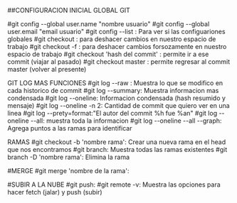 

##CONFIGURACION INICIAL GLOBAL GIT

#git config --global user.name "nombre usuario"
#git config --global user.email "email usuario"
#git config --list : Para ver si las configuariones globales
#git checkout : para deshacer cambios en nuestro espacio de trabajo
#git checkout -f : para deshacer cambios forsozamente en nuestro espacio de trabajo
#git checkout 'hash del commit' : permite ir a ese commit (viajar al pasado)
#git checkout master : permite regresar al commit master (volver al presente)

GIT LOG MAS FUNCIONES
#git log --raw : Muestra lo que se modifico en cada historico de commit
#git log --summary: Muestra informacion mas condensada
#git log --oneline: Informacion condensada (hash resumido y mensaje)
#git log --oneline -n 2: Cantidad de commit que quiero ver en una linea
#git log --prety=format:"El autor del commit %h fue %an"
#git log --oneline --all: muestra toda la informacion
#git log --oneline --all --graph: Agrega puntos a las ramas para identificar

RAMAS
#git checkout -b 'nombre rama': Crear una nueva rama en el head que nos encontramos
#git branch: Muestra todas las ramas existentes
#git branch -D 'nombre rama': Elimina la rama


#MERGE
#git merge 'nombre de la rama':


#SUBIR A LA NUBE
#git push:
#git remote -v: Muestra las opciones para hacer fetch (jalar) y push (subir)


